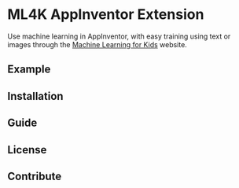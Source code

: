 # ML4K AppInventor Extension
Use machine learning in AppInventor, with easy training using text or images through the [Machine Learning for Kids](https://machinelearningforkids.co.uk/) website.

## Example

## Installation

## Guide

## License

## Contribute
